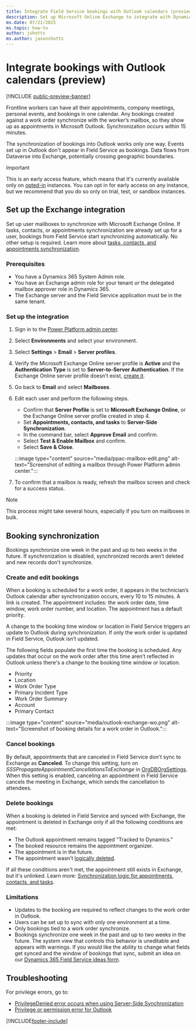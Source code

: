 ```yaml
---
title: Integrate Field Service bookings with Outlook calendars (preview)
description: Set up Microsoft Online Exchange to integrate with Dynamics 365 Field Service to synchronize bookings.
ms.date: 07/21/2025
ms.topic: how-to
author: jshotts
ms.author: jasonshotts
---
```


# Integrate bookings with Outlook calendars (preview)

[!INCLUDE [public-preview-banner](../includes/public-preview-banner.md)]

Frontline workers can have all their appointments, company meetings, personal events, and bookings in one calendar. Any bookings created against a work order synchronize with the worker’s mailbox, so they show up as appointments in Microsoft Outlook. Synchronization occurs within 15 minutes.

The synchronization of bookings into Outlook works only one way. Events set up in Outlook don't appear in Field Service as bookings. Data flows from Dataverse into Exchange, potentially crossing geographic boundaries.

> [!IMPORTANT]
> This is an early access feature, which means that it's currently available only on [opted-in](/power-platform/admin/opt-in-early-access-updates) instances. You can opt in for early access on any instance, but we recommend that you do so only on trial, test, or sandbox instances.

## Set up the Exchange integration

Set up user mailboxes to synchronize with Microsoft Exchange Online. If tasks, contacts, or appointments synchronization are already set up for a user, bookings from Field Service start synchronizing automatically. No other setup is required. Learn more about [tasks, contacts, and appointments synchronization](/power-platform/admin/set-up-server-side-synchronization-of-email-appointments-contacts-and-tasks).

### Prerequisites

- You have a Dynamics 365 System Admin role.
- You have an Exchange admin role for your tenant *or* the delegated mailbox approver role in Dynamics 365.
- The Exchange server and the Field Service application must be in the same tenant.

### Set up the integration

1. Sign in to the [Power Platform admin center](https://admin.powerplatform.microsoft.com/).

1. Select **Environments** and select your environment.

1. Select **Settings** > **Email** > **Server profiles**.

1. Verify the Microsoft Exchange Online server profile is **Active** and the **Authentication Type** is set to **Server-to-Server Authentication**. If the Exchange Online server profile doesn’t exist, [create it](/power-platform/admin/connect-exchange-online#create-an-email-server-profile-for-exchange-online).

1. Go back to **Email** and select **Mailboxes**.

1. Edit each user and perform the following steps.

   - Confirm that **Server Profile** is set to **Microsoft Exchange Online**, or the Exchange Online server profile created in step 4.
   - Set **Appointments, contacts, and tasks** to **Server-Side Synchronization**.
   - In the command bar, select **Approve Email** and confirm.
   - Select **Test & Enable Mailbox** and confirm.
   - Select **Save & Close**.

   :::image type="content" source="media/ppac-mailbox-edit.png" alt-text="Screenshot of editing a mailbox through Power Platform admin center.":::

1. To confirm that a mailbox is ready, refresh the mailbox screen and check for a success status.

> [!NOTE]
> This process might take several hours, especially if you turn on mailboxes in bulk.

## Booking synchronization

Bookings synchronize one week in the past and up to two weeks in the future. If synchronization is disabled, synchronized records aren’t deleted and new records don't synchronize.

### Create and edit bookings

When a booking is scheduled for a work order, it appears in the technician’s Outlook calendar after synchronization occurs, every 10 to 15 minutes. A link is created. The appointment includes: the work order date, time window, work order number, and location. The appointment has a default priority.

A change to the booking time window or location in Field Service triggers an update to Outlook during synchronization. If only the work order is updated in Field Service, Outlook isn’t updated.

The following fields populate the first time the booking is scheduled. Any updates that occur on the work order after this time aren’t reflected in Outlook unless there's a change to the booking time window or location.

- Priority
- Location
- Work Order Type
- Primary Incident Type
- Work Order Summary
- Account
- Primary Contact

:::image type="content" source="media/outlook-exchange-wo.png" alt-text="Screenshot of booking details for a work order in Outlook.":::

### Cancel bookings

By default, appointments that are canceled in Field Service don't sync to Exchange as **Canceled**. To change this setting, turn on *SSSPropagateAppointmentCancellationsToExchange* in [OrgDBOrgSettings](/power-platform/admin/orgdborgsettings). When this setting is enabled, canceling an appointment in Field Service cancels the meeting in Exchange, which sends the cancellation to attendees.

### Delete bookings

When a booking is deleted in Field Service and synced with Exchange, the appointment is deleted in Exchange only if all the following conditions are met:

- The Outlook appointment remains tagged "Tracked to Dynamics."
- The booked resource remains the appointment organizer.
- The appointment is in the future.
- The appointment wasn't [logically deleted](/power-platform/admin/sync-logic#ignore-logically-deleted-items-during-sync).

If all these conditions aren't met, the appointment still exists in Exchange, but it's unlinked. Learn more: [Synchronization logic for appointments, contacts, and tasks](/power-platform/admin/sync-logic#syncing-canceled-and-deleted-appointments-from-dynamics-365-to-exchange).  

### Limitations

- Updates to the booking are required to reflect changes to the work order in Outlook.
- Users can be set up to sync with only one environment at a time.
- Only bookings tied to a work order synchronize.
- Bookings synchronize one week in the past and up to two weeks in the future. The system view that controls this behavior is uneditable and appears with warnings. If you would like the ability to change what fields get synced and the window of bookings that sync, submit an idea on our [Dynamics 365 Field Service ideas form](https://experience.dynamics.com/ideas/categories/list/?category=a2fa5aca-3f2d-e811-813c-e0071b6ad011&forum=bee3d862-df65-e811-a95d-000d3a1be7ad).

## Troubleshooting

For privilege errors, go to:

- [PrivilegeDenied error occurs when using Server-Side Synchronization](/previous-versions/troubleshoot/dynamics/crm/privilegedenied-error-when-using-server-side-sync)
- [Privilege or permission error for Outlook](/troubleshoot/power-platform/dataverse/d365-app-outlook/privilege-error-occurs-when-using-dynamics-365-app-for-outlook#more-information)

[!INCLUDE[footer-include](../includes/footer-banner.md)]
